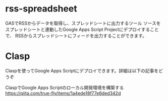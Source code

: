 # rss-spreadsheet
GASでRSSからデータを取得し、スプレッドシートに出力するツール
ソースをスプレッドシートと連動したGoogle Apps Script Projectにデプロイすることで、
RSSからスプレッドシートにフィードを出力することができます。

# Clasp
Claspを使ってGoogle Apps Scriptにデプロイできます。詳細は以下の記事をどうぞ  
  
ClaspでGoogle Apps Scriptのローカル開発環境を構築する  
https://qiita.com/true-fly/items/1a4ede18f77e6ded342d

